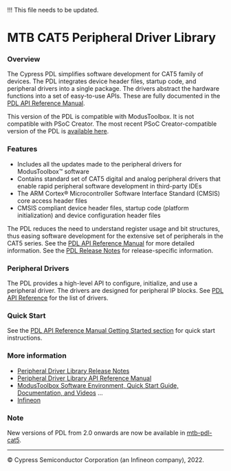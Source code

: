 !!! This file needs to be updated.

# MTB CAT5 Peripheral Driver Library

### Overview
The Cypress PDL simplifies software development for CAT5 family of devices.
The PDL integrates device header files, startup code, and
peripheral drivers into a single package. The drivers abstract the hardware functions into a set of
easy-to-use APIs. These are fully documented in the [PDL API Reference Manual](https://infineon.github.io/mtb-pdl-cat1/pdl_api_reference_manual/html/index.html).

This version of the PDL is compatible with ModusToolbox. It is not compatible
with PSoC Creator. The most recent PSoC Creator-compatible version of the PDL
is [available here](https://www.infineon.com/cms/en/design-support/software/device-driver-libraries/psoc-6-peripheral-driver-library-pdl-for-psoc-creator).

### Features
* Includes all the updates made to the peripheral drivers for ModusToolbox™ software
* Contains standard set of CAT5 digital and analog peripheral drivers that enable rapid peripheral software development in third-party IDEs
* The ARM Cortex® Microcontroller Software Interface Standard (CMSIS) core access header files
* CMSIS compliant device header files, startup code (platform initialization) and device configuration header files

The PDL reduces the need to understand register usage and bit structures,
thus easing software development for the extensive set of peripherals in the
CAT5 series.
See the [PDL API Reference Manual](https://infineon.github.io/mtb-pdl-cat1/pdl_api_reference_manual/html/index.html) for more detailed information.
See the [PDL Release Notes](./RELEASE.md) for release-specific information.

### Peripheral Drivers
The PDL provides a high-level API to configure, initialize, and use a peripheral driver.
The drivers are designed for peripheral IP blocks.
See [PDL API Reference](https://infineon.github.io/mtb-pdl-cat1/pdl_api_reference_manual/html/modules.html) for the list of drivers.

### Quick Start
See the [PDL API Reference Manual Getting Started section](https://infineon.github.io/mtb-pdl-cat5/pdl_api_reference_manual/html/page_getting_started.html) for quick start instructions.

### More information
* [Peripheral Driver Library Release Notes](./RELEASE.md)
* [Peripheral Driver Library API Reference Manual](https://infineon.github.io/mtb-pdl-cat5/pdl_api_reference_manual/html/index.html)
* [ModusToolbox Software Environment, Quick Start Guide, Documentation, and Videos](https://www.infineon.com/cms/en/design-support/tools/sdk/modustoolbox-software/)
...
* [Infineon](http://www.infineon.com)


### Note
New versions of PDL from 2.0 onwards are now be available in [mtb-pdl-cat5](https://infineon.github.io/mtb-pdl-cat5/pdl_api_reference_manual/html/index.html).

---
© Cypress Semiconductor Corporation (an Infineon company), 2022.
